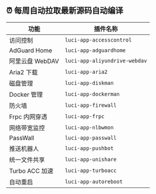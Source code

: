## ⏰ 每周自动拉取最新源码自动编译

| 功能             | 插件名称                       |
| ---------------- | ------------------------------ |
| 访问控制         | `luci-app-accesscontrol`      |
| AdGuard Home       | `luci-app-adguardhome`       |
| 阿里云盘 WebDAV   | `luci-app-aliyundrive-webdav`  |
| Aria2 下载       | `luci-app-aria2`              |
| 磁盘管理         | `luci-app-diskman`            |
| Docker 管理       | `luci-app-dockerman`          |
| 防火墙           | `luci-app-firewall`           |
| Frpc 内网穿透     | `luci-app-frpc`              |
| 网络带宽监控     | `luci-app-nlbwmon`            |
| PassWall          | `luci-app-passwall`           |
| 推送机器人         | `luci-app-pushbot`            |
| 统一文件共享          | `luci-app-unishare`            |
| Turbo ACC 加速     | `luci-app-turboacc`           |
| 自动重启         | `luci-app-autoreboot`         |
